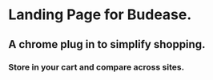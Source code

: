 # Landing Page for Budease.
## A chrome plug in to simplify shopping.
### Store in your cart and compare across sites. 
